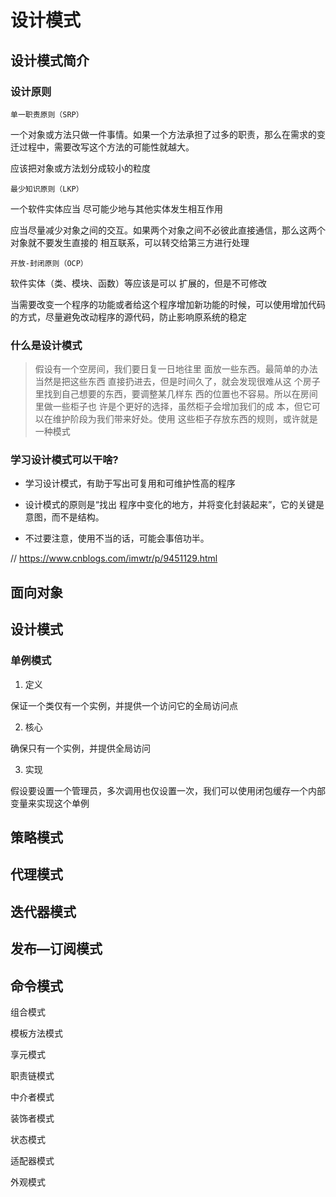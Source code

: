 # 设计模式

## 设计模式简介
### 设计原则
`单一职责原则（SRP）`

一个对象或方法只做一件事情。如果一个方法承担了过多的职责，那么在需求的变迁过程中，需要改写这个方法的可能性就越大。

应该把对象或方法划分成较小的粒度

`最少知识原则（LKP）`

一个软件实体应当 尽可能少地与其他实体发生相互作用 

应当尽量减少对象之间的交互。如果两个对象之间不必彼此直接通信，那么这两个对象就不要发生直接的 相互联系，可以转交给第三方进行处理

`开放-封闭原则（OCP）`

软件实体（类、模块、函数）等应该是可以 扩展的，但是不可修改

当需要改变一个程序的功能或者给这个程序增加新功能的时候，可以使用增加代码的方式，尽量避免改动程序的源代码，防止影响原系统的稳定


### 什么是设计模式

> 假设有一个空房间，我们要日复一日地往里 面放一些东西。最简单的办法当然是把这些东西 直接扔进去，但是时间久了，就会发现很难从这 个房子里找到自己想要的东西，要调整某几样东 西的位置也不容易。所以在房间里做一些柜子也 许是个更好的选择，虽然柜子会增加我们的成 本，但它可以在维护阶段为我们带来好处。使用 这些柜子存放东西的规则，或许就是一种模式

### 学习设计模式可以干啥?
- 学习设计模式，有助于写出可复用和可维护性高的程序

- 设计模式的原则是“找出 程序中变化的地方，并将变化封装起来”，它的关键是意图，而不是结构。

- 不过要注意，使用不当的话，可能会事倍功半。

// https://www.cnblogs.com/imwtr/p/9451129.html

## 面向对象


## 设计模式
### 单例模式
1. 定义

保证一个类仅有一个实例，并提供一个访问它的全局访问点

2. 核心

确保只有一个实例，并提供全局访问

3. 实现

假设要设置一个管理员，多次调用也仅设置一次，我们可以使用闭包缓存一个内部变量来实现这个单例




## 策略模式

## 代理模式

## 迭代器模式

## 发布—订阅模式

## 命令模式

组合模式

模板方法模式

享元模式

职责链模式

中介者模式

装饰者模式

状态模式

适配器模式

外观模式
